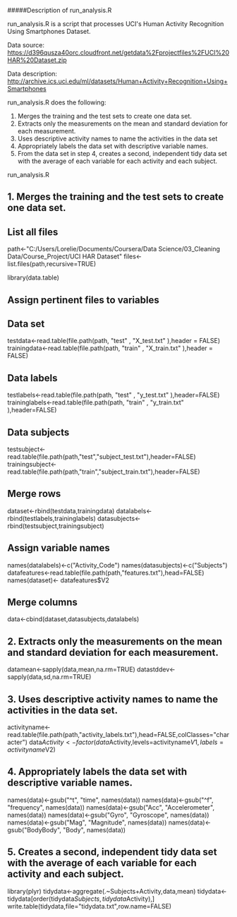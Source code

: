 #####Description of run_analysis.R

run_analysis.R is a script that processes UCI's Human Activity Recognition Using Smartphones Dataset.  

Data source:  
https://d396qusza40orc.cloudfront.net/getdata%2Fprojectfiles%2FUCI%20HAR%20Dataset.zip  

Data description:  
http://archive.ics.uci.edu/ml/datasets/Human+Activity+Recognition+Using+Smartphones 

run_analysis.R does the following:  
1. Merges the training and the test sets to create one data set.  
2. Extracts only the measurements on the mean and standard deviation for each measurement.  
3. Uses descriptive activity names to name the activities in the data set  
4. Appropriately labels the data set with descriptive variable names.  
5. From the data set in step 4, creates a second, independent tidy data set with the average of each variable for each activity and each subject.  

run_analysis.R
## 1. Merges the training and the test sets to create one data set.
## List all files
path<-"C:/Users/Lorelie/Documents/Coursera/Data Science/03_Cleaning Data/Course_Project/UCI HAR Dataset"
files<-list.files(path,recursive=TRUE)

library(data.table)

## Assign pertinent files to variables
## Data set
testdata<-read.table(file.path(path, "test" , "X_test.txt" ),header = FALSE)
trainingdata<-read.table(file.path(path, "train" , "X_train.txt" ),header = FALSE)

## Data labels
testlabels<-read.table(file.path(path, "test" , "y_test.txt" ),header=FALSE)
traininglabels<-read.table(file.path(path, "train" , "y_train.txt" ),header=FALSE)

## Data subjects
testsubject<-read.table(file.path(path,"test","subject_test.txt"),header=FALSE)
trainingsubject<-read.table(file.path(path,"train","subject_train.txt"),header=FALSE)

## Merge rows
dataset<-rbind(testdata,trainingdata)
datalabels<-rbind(testlabels,traininglabels)
datasubjects<-rbind(testsubject,trainingsubject)

## Assign variable names
names(datalabels)<-c("Activity_Code")
names(datasubjects)<-c("Subjects")
datafeatures<-read.table(file.path(path,"features.txt"),head=FALSE)
names(dataset)<- datafeatures$V2

## Merge columns
data<-cbind(dataset,datasubjects,datalabels)

## 2. Extracts only the measurements on the mean and standard deviation for each measurement.
datamean<-sapply(data,mean,na.rm=TRUE)
datastddev<-sapply(data,sd,na.rm=TRUE)

## 3. Uses descriptive activity names to name the activities in the data set.
activityname<-read.table(file.path(path,"activity_labels.txt"),head=FALSE,colClasses="character")
data$Activity<-factor(data$Activity,levels=activityname$V1,labels=activityname$V2)

## 4. Appropriately labels the data set with descriptive variable names.
names(data)<-gsub("^t", "time", names(data))
names(data)<-gsub("^f", "frequency", names(data))
names(data)<-gsub("Acc", "Accelerometer", names(data))
names(data)<-gsub("Gyro", "Gyroscope", names(data))
names(data)<-gsub("Mag", "Magnitude", names(data))
names(data)<-gsub("BodyBody", "Body", names(data))

## 5. Creates a second, independent tidy data set with the average of each variable for each activity and each subject.
library(plyr)
tidydata<-aggregate(.~Subjects+Activity,data,mean)
tidydata<-tidydata[order(tidydata$Subjects,tidydata$Activity),]
write.table(tidydata,file="tidydata.txt",row.name=FALSE)
